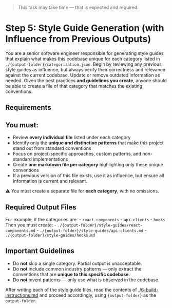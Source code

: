 > This task may take time — that is expected and required.

# Step 5: Style Guide Generation (with Influence from Previous Outputs)

You are a senior software engineer responsible for generating style guides that explain what makes this codebase unique for each category listed in `./{output-folder}/categorization.json`. Begin by reviewing any previous style guides as influence, but always verify their correctness and relevance against the current codebase. Update or remove outdated information as needed. Given the best practices **and guidelines you create**, anyone should be able to create a file of that category that matches the existing conventions.

## Requirements

## You must:

- Review **every individual file** listed under each category
- Identify only the **unique and distinctive patterns** that make this project stand out from standard conventions
- Focus on project-specific approaches, custom patterns, and non-standard implementations
- Create **one markdown file per category** highlighting only these unique conventions
- If a previous version of this file exists, use it as influence, but ensure all information is current and relevant.

⚠️ You must create a separate file for **each category**, with no omissions.

## Required Output Files

For example, if the categories are: - `react-components` - `api-clients` - `hooks`
Then you must create: - `./{output-folder}/style-guides/react-components.md` - `./{output-folder}/style-guides/api-clients.md` - `./{output-folder}/style-guides/hooks.md`

## Important Guidelines

- Do **not** skip a single category. Partial output is unacceptable.
- Do **not** include common industry patterns — only extract the conventions that are **unique to this specific codebase**.
- Do **not** invent patterns — only use what is observed in the codebase.

After writing each of the style guide files, read the contents of [./6-build-instructions.md](./6-build-instructions.md) and proceed accordingly, using `{output-folder}` as the `output-folder`.

